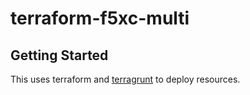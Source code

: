 # terraform-f5xc-multi


## Getting Started
This uses terraform and [terragrunt](TERRAGRUNT.md) to deploy resources.